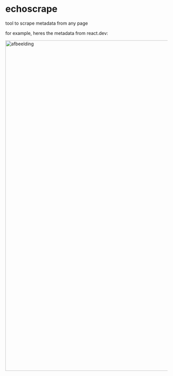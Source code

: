 # echoscrape

tool to scrape metadata from any page

for example, heres the metadata from react.dev:

<img width="1028" alt="afbeelding" src="https://github.com/user-attachments/assets/070505bc-b9a9-42df-88cb-303b642aae3c" />
